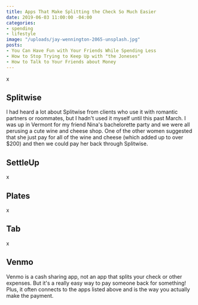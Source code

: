 ```yaml
---
title: Apps That Make Splitting the Check So Much Easier
date: 2019-06-03 11:00:00 -04:00
categories:
- spending
- lifestyle
image: "/uploads/jay-wennington-2065-unsplash.jpg"
posts:
- You Can Have Fun with Your Friends While Spending Less
- How to Stop Trying to Keep Up with "the Joneses"
- How to Talk to Your Friends about Money
---
```


x

## Splitwise

I had heard a lot about Splitwise from clients who use it with romantic partners or roommates, but I hadn't used it myself until this past March. I was up in Vermont for my friend Nina's bachelorette party and we were all perusing a cute wine and cheese shop. One of the other women suggested that she just pay for all of the wine and cheese (which added up to over $200) and then we could pay her back through Splitwise. 

## SettleUp

x

## Plates

x

## Tab

x

## Venmo

Venmo is a cash sharing app, not an app that splits your check or other expenses. But it's a really easy way to pay someone back for something! Plus, it often connects to the apps listed above and is the way you actually make the payment.